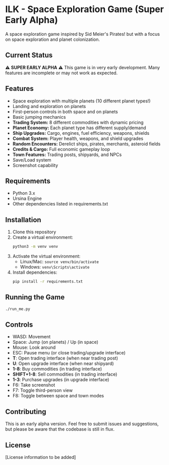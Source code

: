 # ILK - Space Exploration Game (Super Early Alpha)

A space exploration game inspired by Sid Meier's Pirates! but with a focus on space exploration and planet colonization.

## Current Status
⚠️ **SUPER EARLY ALPHA** ⚠️
This game is in very early development. Many features are incomplete or may not work as expected.

## Features
- Space exploration with multiple planets (10 different planet types!)
- Landing and exploration on planets
- First-person controls in both space and on planets
- Basic jumping mechanics
- **Trading System:** 8 different commodities with dynamic pricing
- **Planet Economy:** Each planet type has different supply/demand
- **Ship Upgrades:** Cargo, engines, fuel efficiency, weapons, shields
- **Combat System:** Player health, weapons, and shield upgrades
- **Random Encounters:** Derelict ships, pirates, merchants, asteroid fields
- **Credits & Cargo:** Full economic gameplay loop
- **Town Features:** Trading posts, shipyards, and NPCs
- Save/Load system
- Screenshot capability

## Requirements
- Python 3.x
- Ursina Engine
- Other dependencies listed in requirements.txt

## Installation
1. Clone this repository
2. Create a virtual environment:
   ```bash
   python3 -m venv venv
   ```
3. Activate the virtual environment:
   - Linux/Mac: `source venv/bin/activate`
   - Windows: `venv\Scripts\activate`
4. Install dependencies:
   ```bash
   pip install -r requirements.txt
   ```

## Running the Game
```bash
./run_me.py
```

## Controls
- WASD: Movement
- Space: Jump (on planets) / Up (in space)
- Mouse: Look around
- ESC: Pause menu (or close trading/upgrade interface)
- **T**: Open trading interface (when near trading post)
- **U**: Open upgrade interface (when near shipyard)
- **1-8**: Buy commodities (in trading interface)
- **SHIFT+1-8**: Sell commodities (in trading interface)
- **1-3**: Purchase upgrades (in upgrade interface)
- F6: Take screenshot
- F7: Toggle third-person view
- F8: Toggle between space and town modes

## Contributing
This is an early alpha version. Feel free to submit issues and suggestions, but please be aware that the codebase is still in flux.

## License
[License information to be added] 